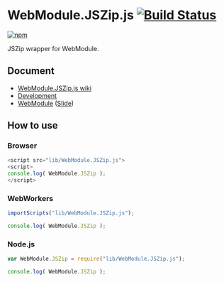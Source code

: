 # WebModule.JSZip.js [![Build Status](https://api.travis-ci.org/legokichi/WebModule.JSZip.js.png)](http://travis-ci.org/legokichi/WebModule.JSZip.js)

[![npm](https://nodei.co/npm/legokichi.webmodule.jszip.js.png?downloads=true&stars=true)](https://nodei.co/npm/legokichi.webmodule.jszip.js/)

JSZip wrapper for WebModule.

## Document

- [WebModule.JSZip.js wiki](https://github.com/legokichi/WebModule.JSZip.js/wiki/WebModule.JSZip)
- [Development](https://github.com/uupaa/WebModule/wiki/Development)
- [WebModule](https://github.com/uupaa/WebModule) ([Slide](http://uupaa.github.io/Slide/slide/WebModule/index.html))


## How to use

### Browser

```js
<script src="lib/WebModule.JSZip.js">
<script>
console.log( WebModule.JSZip );
</script>
```

### WebWorkers

```js
importScripts("lib/WebModule.JSZip.js");

console.log( WebModule.JSZip );
```

### Node.js

```js
var WebModule.JSZip = require("lib/WebModule.JSZip.js");

console.log( WebModule.JSZip );
```
